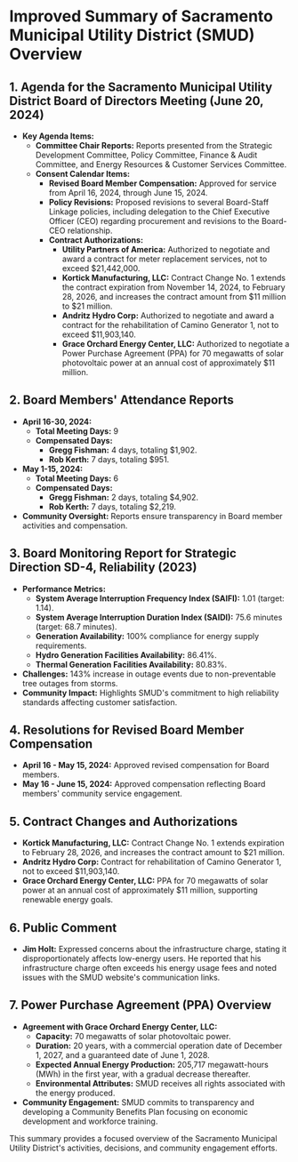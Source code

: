 # Improved Summary of Sacramento Municipal Utility District (SMUD) Overview

## 1. Agenda for the Sacramento Municipal Utility District Board of Directors Meeting (June 20, 2024)
- **Key Agenda Items:**
  - **Committee Chair Reports:** Reports presented from the Strategic Development Committee, Policy Committee, Finance & Audit Committee, and Energy Resources & Customer Services Committee.
  - **Consent Calendar Items:**
    - **Revised Board Member Compensation:** Approved for service from April 16, 2024, through June 15, 2024.
    - **Policy Revisions:** Proposed revisions to several Board-Staff Linkage policies, including delegation to the Chief Executive Officer (CEO) regarding procurement and revisions to the Board-CEO relationship.
    - **Contract Authorizations:**
      - **Utility Partners of America:** Authorized to negotiate and award a contract for meter replacement services, not to exceed $21,442,000.
      - **Kortick Manufacturing, LLC:** Contract Change No. 1 extends the contract expiration from November 14, 2024, to February 28, 2026, and increases the contract amount from $11 million to $21 million.
      - **Andritz Hydro Corp:** Authorized to negotiate and award a contract for the rehabilitation of Camino Generator 1, not to exceed $11,903,140.
      - **Grace Orchard Energy Center, LLC:** Authorized to negotiate a Power Purchase Agreement (PPA) for 70 megawatts of solar photovoltaic power at an annual cost of approximately $11 million.

## 2. Board Members' Attendance Reports
- **April 16-30, 2024:**
  - **Total Meeting Days:** 9
  - **Compensated Days:**
    - **Gregg Fishman:** 4 days, totaling $1,902.
    - **Rob Kerth:** 7 days, totaling $951.
- **May 1-15, 2024:**
  - **Total Meeting Days:** 6
  - **Compensated Days:**
    - **Gregg Fishman:** 2 days, totaling $4,902.
    - **Rob Kerth:** 7 days, totaling $2,219.
- **Community Oversight:** Reports ensure transparency in Board member activities and compensation.

## 3. Board Monitoring Report for Strategic Direction SD-4, Reliability (2023)
- **Performance Metrics:**
  - **System Average Interruption Frequency Index (SAIFI):** 1.01 (target: 1.14).
  - **System Average Interruption Duration Index (SAIDI):** 75.6 minutes (target: 68.7 minutes).
  - **Generation Availability:** 100% compliance for energy supply requirements.
  - **Hydro Generation Facilities Availability:** 86.41%.
  - **Thermal Generation Facilities Availability:** 80.83%.
- **Challenges:** 143% increase in outage events due to non-preventable tree outages from storms.
- **Community Impact:** Highlights SMUD's commitment to high reliability standards affecting customer satisfaction.

## 4. Resolutions for Revised Board Member Compensation
- **April 16 - May 15, 2024:** Approved revised compensation for Board members.
- **May 16 - June 15, 2024:** Approved compensation reflecting Board members' community service engagement.

## 5. Contract Changes and Authorizations
- **Kortick Manufacturing, LLC:** Contract Change No. 1 extends expiration to February 28, 2026, and increases the contract amount to $21 million.
- **Andritz Hydro Corp:** Contract for rehabilitation of Camino Generator 1, not to exceed $11,903,140.
- **Grace Orchard Energy Center, LLC:** PPA for 70 megawatts of solar power at an annual cost of approximately $11 million, supporting renewable energy goals.

## 6. Public Comment
- **Jim Holt:** Expressed concerns about the infrastructure charge, stating it disproportionately affects low-energy users. He reported that his infrastructure charge often exceeds his energy usage fees and noted issues with the SMUD website's communication links.

## 7. Power Purchase Agreement (PPA) Overview
- **Agreement with Grace Orchard Energy Center, LLC:** 
  - **Capacity:** 70 megawatts of solar photovoltaic power.
  - **Duration:** 20 years, with a commercial operation date of December 1, 2027, and a guaranteed date of June 1, 2028.
  - **Expected Annual Energy Production:** 205,717 megawatt-hours (MWh) in the first year, with a gradual decrease thereafter.
  - **Environmental Attributes:** SMUD receives all rights associated with the energy produced.
- **Community Engagement:** SMUD commits to transparency and developing a Community Benefits Plan focusing on economic development and workforce training.

This summary provides a focused overview of the Sacramento Municipal Utility District's activities, decisions, and community engagement efforts.
